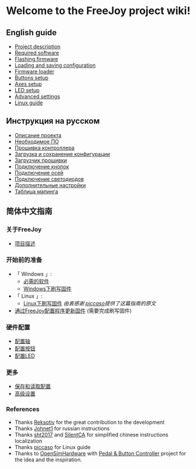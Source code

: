 # Welcome to the FreeJoy project wiki!

## English guide

* [Project description](eng/Project-description.md)
* [Required software](eng/Required-software.md)
* [Flashing firmware](eng/Flashing-firmware.md)
* [Loading and saving configuration](eng/Saving-and-loading-configuration.md)
* [Firmware loader](eng/Firmware-flasher.md)
* [Buttons setup](eng/Buttons-connection.md)
* [Axes setup](eng/Axes-connection.md)
* [LED setup](eng/LED-connection.md)
* [Advanced settings](eng/Advanced-settings.md)
* [Linux guide](eng/Linux-Guide.md)

## Инструкция на русском

* [Описание проекта](rus/Описание-проекта.md)
* [Необходимое ПО](rus/Необходимое-ПО.md)
* [Прошивка контроллера](rus/Прошивка-контроллера.md)
* [Загрузка и сохранение конфигурации](rus/Загрузка-и-сохранение-конфигурации.md)
* [Загрузчик прошивки](rus/Загрузчик-прошивки.md)
* [Подключение кнопок](rus/Подключение-кнопок.md)
* [Подключение осей](rus/Подключение-осей.md)
* [Подключение светодиодов](rus/Подключение-светодиодов.md)
* [Дополнительные настройки](rus/Продвинутые-настройки.md)
* [Таблица мапинга](rus/Таблица-мапинга.md)

## 简体中文指南

### 关于FreeJoy

* [项目描述](chs/项目描述.md)

### 开始前的准备

* 「 Windows 」:
  * [必需的软件](chs/必需的软件.md)
  * [Windows下刷写固件](chs/Windows下刷写固件.md)
* 「 Linux 」:
  * [Linux下刷写固件](chs/Linux下刷写固件.md)   *由衷感谢 [piccaso](https://github.com/piccaso)提供了这篇指南的原文*
* [通过FreeJoy配置程序更新固件](chs/通过FreeJoy配置程序更新固件.md) (需要完成刷写固件)

### 硬件配置

* [配置轴](chs/轴的连接.md)
* [配置按钮](chs/按键配置.md)
* [配置LED](chs/LED的连接.md)

### 更多

* [保存和读取配置](chs/保存和读取配置.md)
* [高级设置](chs/高级设置.md)


### References

* Thanks [Reksotiv](https://github.com/Reksotiv) for the great contribution to the development
* Thanks [Johnet1](https://github.com/Johnet1) for russian instructions
* Thanks [sht2017](https://github.com/sht2017) and [SilentCA](https://github.com/SilentCA) for simplified chinese instructions localization
* Thanks [piccaso](https://github.com/piccaso) for Linux guide
* Thanks to [OpenSimHardware](https://github.com/OpenSimHardware) with [Pedal & Button Controller](https://github.com/OpenSimHardware/PedalButtonController) project for the idea and the inspiration.
